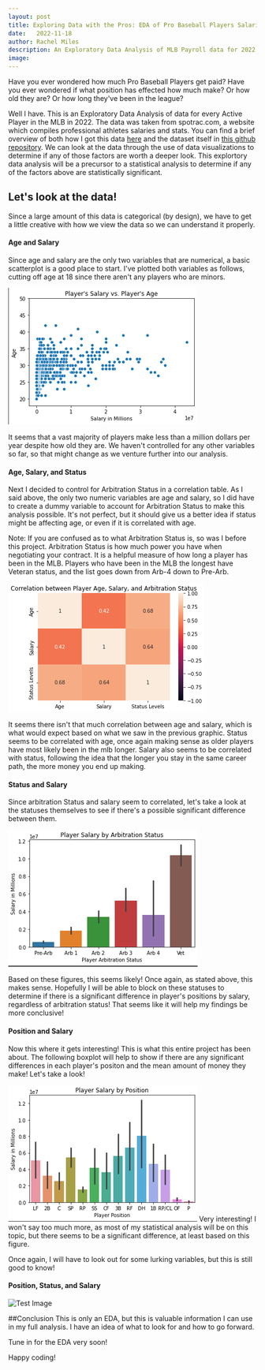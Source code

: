 ```yaml
---
layout: post
title: Exploring Data with the Pros: EDA of Pro Baseball Players Salaries
date:   2022-11-18
author: Rachel Miles
description: An Exploratory Data Analysis of MLB Payroll data for 2022!
image: 
---
```


Have you ever wondered how much Pro Baseball Players get paid? Have you ever wondered if what position has effected how much make? Or how old they are? Or how long they've been in the league? 

Well I have. This is an Exploratory Data Analysis of data for every Active Player in the MLB in 2022. The data was taken from spotrac.com, a website which compiles professional athletes salaries and stats. You can find a brief overview of both how I got this data [here](https://rmiles7720.github.io/stat386-projects/2022/10/21/Taking-a-Swing-at-Python-Web-Scrapping.html) and the dataset itself in [this github repository](https://github.com/rmiles7720/mlbPayrollData). We can look at the data through the use of data visualizations to determine if any of those factors are worth a deeper look. This explortory data analysis will be a precursor to a statistical analysis to determine if any of the factors above are statistically significant.

## Let's look at the data!

Since a large amount of this data is categorical (by design), we have to get a little creative with how we view the data so we can understand it properly. 


#### Age and Salary
Since age and salary are the only two variables that are numerical, a basic scatterplot is a good place to start. I've plotted both variables as follows, cutting off age at 18 since there aren't any players who are minors. 

![Test Image](https://raw.githubusercontent.com/rmiles7720/stat386-projects/main/assets/images/Scatterplot.png)

It seems that a vast majority of players make less than a million dollars per year despite how old they are. We haven't controlled for any other variables so far, so that might change as we venture further into our analysis. 



#### Age, Salary, and Status
Next I decided to control for Arbitration Status in a correlation table. As I said above, the only two numeric variables are age and salary, so I did have to create a dummy variable to account for Arbitration Status to make this analysis possible. It's not perfect, but it should give us a better idea if status might be affecting age, or even if it is correlated with age.

Note: If you are confused as to what Arbitration Status is, so was I before this project. Arbitration Status is how much power you have when negotiating your contract. It is a helpful measure of how long a player has been in the MLB. Players who have been in the MLB the longest have Veteran status, and the list goes down from Arb-4 down to Pre-Arb.

![Test Image](https://raw.githubusercontent.com/rmiles7720/stat386-projects/main/assets/images/Correlation.png)

It seems there isn't that much correlation between age and salary, which is what would expect based on what we saw in the previous graphic. Status seems to be correlated with age, once again making sense as older players have most likely been in the mlb longer. Salary also seems to be correlated with status, following the idea that the longer you stay in the same career path, the more money you end up making. 



#### Status and Salary 
Since arbitration Status and salary seem to correlated, let's take a look at the statuses themselves to see if there's a possible significant difference between them.

![Test Image](https://raw.githubusercontent.com/rmiles7720/stat386-projects/main/assets/images/ArbitrationVSStatus.png)

Based on these figures, this seems likely! Once again, as stated above, this makes sense. Hopefully I will be able to block on these statuses to determine if there is a significant difference in player's positions by salary, regardless of arbitration status! That seems like it will help my findings be more conclusive!



#### Position and Salary
Now this where it gets interesting! This is what this entire project has been about. The following boxplot will help to show if there are any significant differences in each player's positon and the mean amount of money they make! Let's take a look!

![Test Image](https://raw.githubusercontent.com/rmiles7720/stat386-projects/main/assets/images/PositionVSSalary.png)
Very interesting! I won't say too much more, as most of my statistical analysis will be on this topic, but there seems to be a significant difference, at least based on this figure. 

Once again, I will have to look out for some lurking variables, but this is still good to know!


#### Position, Status, and Salary
![Test Image](https://raw.githubusercontent.com/rmiles7720/stat386-projects/main/assets/images/_______________________)


##Conclusion
This is only an EDA, but this is valuable information I can use in my full analysis. I have an idea of what to look for and how to go forward.

Tune in for the EDA very soon!

Happy coding!


